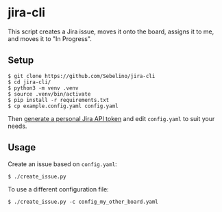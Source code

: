 # jira-cli

This script creates a Jira issue, moves it onto the board, assigns it to me, and moves it to "In Progress".

## Setup
```
$ git clone https://github.com/Sebelino/jira-cli
$ cd jira-cli/
$ python3 -m venv .venv
$ source .venv/bin/activate
$ pip install -r requirements.txt
$ cp example.config.yaml config.yaml
```
Then [generate a personal Jira API token](https://id.atlassian.com/manage-profile/security/api-tokens) and edit `config.yaml` to suit your needs.

## Usage
Create an issue based on `config.yaml`:
```
$ ./create_issue.py
```
To use a different configuration file:
```
$ ./create_issue.py -c config_my_other_board.yaml
```
